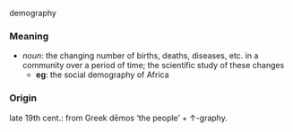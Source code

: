 demography
### Meaning
+ _noun_: the changing number of births, deaths, diseases, etc. in a community over a period of time; the scientific study of these changes
	+ __eg__: the social demography of Africa

### Origin

late 19th cent.: from Greek dēmos ‘the people’ + ↑-graphy.
